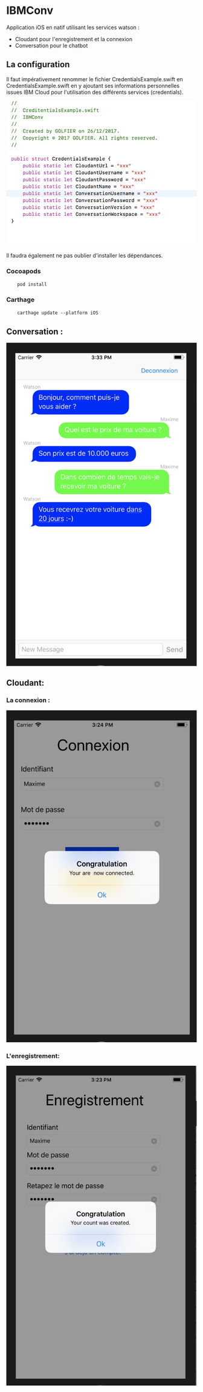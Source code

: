 # IBMConv

Application iOS en natif utilisant les services watson :
- Cloudant pour l'enregistrement et la connexion
- Conversation pour le chatbot

## La configuration

Il faut impérativement renommer le fichier CredentialsExample.swift en CredentialsExample.swift en y ajoutant ses informations personnelles issues IBM Cloud pour l'utilisation des différents services (credentials).

![alt text](https://github.com/maxgfr/IBMConv/blob/master/tuto/vcap.png)


Il faudra également ne pas oublier d'installer les dépendances.

### Cocoapods
```
    pod install
```

### Carthage
```
    carthage update --platform iOS
```


## Conversation :

![alt text](https://github.com/maxgfr/IBMConv/blob/master/tuto/conv.png)

## Cloudant:

### La connexion :

![alt text](https://github.com/maxgfr/IBMConv/blob/master/tuto/connexion_reussi.png)

### L'enregistrement:

![alt text](https://github.com/maxgfr/IBMConv/blob/master/tuto/enregistrement_reussi.png)

